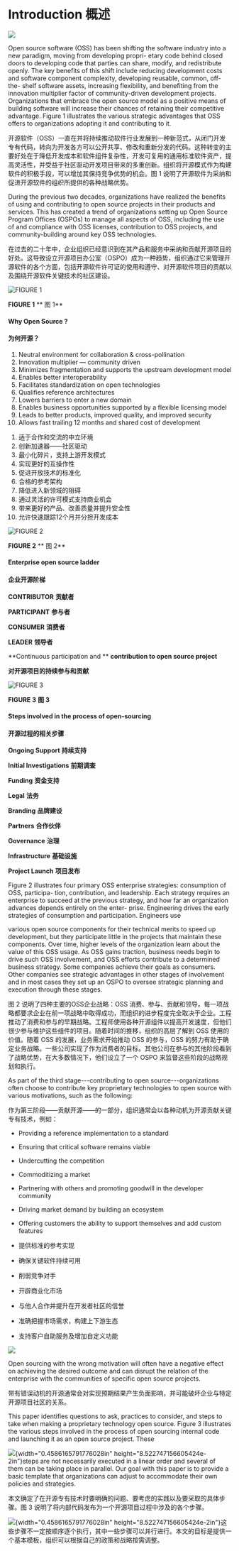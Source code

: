 
Introduction 概述
============

![](media/image25.png)

Open source software (OSS) has been shifting the software industry
into a new paradigm, moving from developing propri- etary code behind
closed doors to developing code that parties can share, modify, and
redistribute openly. The key benefits of this shift include reducing development costs and software
component complexity, developing reusable, common, off-the- shelf
software assets, increasing flexibility, and benefiting from the
innovation multiplier factor of community-driven development projects.
Organizations that embrace the open source model as
a positive means of building software will increase their chances of
retaining their competitive advantage. Figure 1 illustrates the
various strategic advantages that OSS offers to organizations adopting
it and contributing to it.

开源软件（OSS）一直在并将持续推动软件行业发展到一种新范式，从闭门开发专有代码，转向为开发各方可以公开共享、修改和重新分发的代码。这种转变的主要好处在于降低开发成本和软件组件复杂性，开发可复用的通用标准软件资产，提高灵活性，并受益于社区驱动开发项目带来的多重创新。组织将开源模式作为构建软件的积极手段，可以增加其保持竞争优势的机会。图 1 说明了开源软件为采纳和促进开源软件的组织所提供的各种战略优势。

During the previous two decades, organizations have realized the
benefits of using and contributing to open source projects in their
products and services. This has created a trend of organizations setting up Open Source Program Offices (OSPOs) to manage all
aspects of OSS, including the use of and compliance with OSS licenses,
contribution to OSS projects, and community-building around key OSS
technologies.

在过去的二十年中，企业组织已经意识到在其产品和服务中采纳和贡献开源项目的好处。这导致设立开源项目办公室（OSPO）成为一种趋势，组织通过它来管理开源软件的各个方面，包括开源软件许可证的使用和遵守、对开源软件项目的贡献以及围绕开源软件关键技术的社区建设。

![FIGURE 1](./images/figure1.png)

**FIGURE 1**
** 图 1**

#### **Why Open Source ?**
#### **为何开源？**

1. Neutral environment for collaboration & cross-pollination
2. Innovation multiplier — community driven
3. Minimizes fragmentation and supports the upstream development model
4. Enables better interoperability
5. Facilitates standardization on open technologies
6. Qualifies reference architectures
7. Lowers barriers to enter a new domain
8. Enables business opportunities supported by a flexible licensing model
9. Leads to better products, improved quality, and improved security
10. Allows fast trailing 12 months and shared cost of development

<!-- --> 
1. 适于合作和交流的中立环境
2. 创新加速器——社区驱动
3. 最小化碎片，支持上游开发模式
4. 实现更好的互操作性
5. 促进开放技术的标准化
6. 合格的参考架构
7. 降低进入新领域的阻碍
8. 通过灵活的许可模式支持商业机会
9. 带来更好的产品、改善质量并提升安全性
10. 允许快速跟踪12个月并分担开发成本


![FIGURE 2](./images/figure2.png)


**FIGURE 2**
** 图 2**

#### **Enterprise open source ladder**
#### **企业开源阶梯**

**CONTRIBUTOR**
**贡献者**

**PARTICIPANT**
**参与者**

**CONSUMER**
**消费者**

**LEADER**
**领导者**

**Continuous participation and **
**contribution to open source project**

**对开源项目的持续参与和贡献**


![FIGURE 3](./images/figure3.png)

**FIGURE 3**
**图 3**

#### **Steps involved in the process of open-sourcing**
#### **开源过程的相关步骤**

**Ongoing Support**
**持续支持**

**Initial Investigations**
**前期调查**

**Funding**
**资金支持**

**Legal**
**法务**

**Branding**
**品牌建设**

**Partners**
**合作伙伴**

**Governance**
**治理**

**Infrastructure**
**基础设施**

**Project Launch**
**项目发布**



Figure 2 illustrates four primary OSS enterprise strategies:
consumption of OSS, participa- tion, contribution, and leadership.
Each strategy requires an enterprise to succeed at the previous
strategy, and how far an organization advances depends entirely on the
enter- prise. Engineering drives the early strategies of consumption
and participation. Engineers use

various open source components for their technical merits to speed up
development, but they participate little in the projects that maintain
these components. Over time, higher levels of the organization learn
about the value of this OSS usage. As OSS gains traction, business
needs begin to drive such OSS involvement, and OSS efforts contribute
to a determined business strategy. Some companies achieve their goals
as consumers. Other companies see strategic advantages in other stages
of involvement and in most cases they set up an OSPO to oversee
strategic planning and execution through these stages.

图 2 说明了四种主要的OSS企业战略：OSS 消费、参与、贡献和领导。每一项战略都要求企业在前一项战略中取得成功，而组织的进步程度完全取决于企业。工程推动了消费和参与的早期战略。工程师使用各种开源组件以提高开发速度，但他们很少参与维护这些组件的项目。随着时间的推移，组织的高层了解到 OSS 使用的价值。随着 OSS 的发展，业务需求开始推动 OSS 的参与，OSS 的努力有助于确定业务战略。一些公司实现了作为消费者的目标。其他公司在参与的其他阶段看到了战略优势，在大多数情况下，他们设立了一个 OSPO 来监督这些阶段的战略规划和执行。

As part of the third stage---contributing to open
source---organizations often choose to contribute key proprietary
technologies to open source with various motivations, such as the
following:

作为第三阶段——贡献开源——的一部分，组织通常会以各种动机为开源贡献关键专有技术，例如：


-   Providing a reference implementation to a standard

-   Ensuring that critical software remains viable

-   Undercutting the competition

-   Commoditizing a market

-   Partnering with others and promoting goodwill in the developer
    community

-   Driving market demand by building an ecosystem

-   Offering customers the ability to support themselves and add custom
    features

- 提供标准的参考实现

- 确保关键软件持续可用

- 削弱竞争对手

- 开辟商业化市场

- 与他人合作并提升在开发者社区的信誉

- 准确把握市场需求，构建上下游生态

- 支持客户自助服务及增加自定义功能

![](media/image23.png)


Open sourcing with the wrong motivation will often have a negative
effect on achieving the desired outcome and can disrupt the relation
of the enterprise with the communities of specific open source
projects.

带有错误动机的开源通常会对实现预期结果产生负面影响，并可能破坏企业与特定开源项目社区的关系。

This paper identifies questions to ask, practices to consider, and
steps to take when making a proprietary technology open source. Figure
3 illustrates the various steps involved in the process of open
sourcing internal code and launching it as an open source project.
These

![](media/image24.png){width="0.4586165791776028in"
height="8.522747156605424e-2in"}steps are not necessarily executed in
a linear order and several of them can be taking place in parallel.
Our goal with this paper is to provide a basic template that
organizations can adjust to accommodate their own policies and
strategies.

本文确定了在开源专有技术时要明确的问题、要考虑的实践以及要采取的具体步骤。图 3 说明了将内部代码发布为一个开源项目过程中涉及的各个步骤。

![](media/image24.png){width="0.4586165791776028in"
height="8.522747156605424e-2in"}这些步骤不一定按顺序逐个执行，其中一些步骤可以并行进行。本文的目标是提供一个基本模板，组织可以根据自己的政策和战略按需调整。


